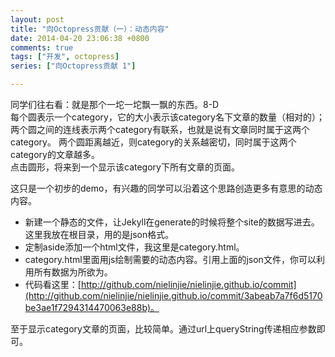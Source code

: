 ```yaml
---
layout: post
title: "向Octopress贡献（一）：动态内容"
date: 2014-04-20 23:06:38 +0800
comments: true
tags: ["开发", octopress]
series: ["向Octopress贡献 1"]

---
```


同学们往右看：就是那个一坨一坨飘一飘的东西。8-D  
每个圆表示一个category，它的大小表示该category名下文章的数量（相对的）；两个圆之间的连线表示两个category有联系，也就是说有文章同时属于这两个category。
两个圆距离越近，则category的关系越密切，同时属于这两个category的文章越多。  
点击圆形，将来到一个显示该category下所有文章的页面。

<!-- more -->

这只是一个初步的demo，有兴趣的同学可以沿着这个思路创造更多有意思的动态内容。

* 新建一个静态的文件，让Jekyll在generate的时候将整个site的数据写进去。这里我放在根目录，用的是json格式。
* 定制aside添加一个html文件，我这里是category.html。
* category.html里面用js绘制需要的动态内容。引用上面的json文件，你可以利用所有数据为所欲为。
* 代码看这里：[http://github.com/nielinjie/nielinjie.github.io/commit](http://github.com/nielinjie/nielinjie.github.io/commit/3abeab7a7f6d5170be3ae1f7294314470063e88b)。

至于显示category文章的页面，比较简单。通过url上queryString传递相应参数即可。
